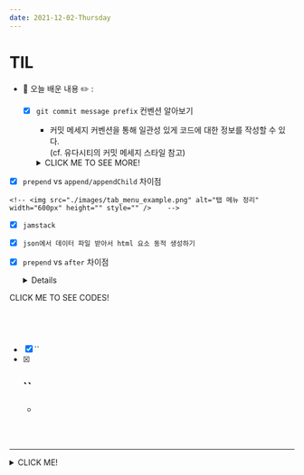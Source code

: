 ```yaml
---
date: 2021-12-02-Thursday
---
```


# TIL
- 📝 오늘 배운 내용 ✏️ : 
  - [x] `git commit message prefix` 컨벤션 알아보기 
    - 커밋 메세지 커벤션을 통해 일관성 있게 코드에 대한 정보를 작성할 수 있다.     
    (cf. 유다시티의 커밋 메세지 스타일 참고)
    <details>
      <summary>CLICK ME TO SEE MORE!</summary>
      <br />

      > Commit Type 
      - feat: 
      - fix: 
      - docs: 
      - style: 
      - refactor: 
      - test: 
      - chore: 






    </details>




<!-- reference: https://doublesprogramming.tistory.com/256      -->
  - [x] `prepend` vs `append/appendChild` 차이점 
  <!-- 
  https://baessi.tistory.com/87
  https://webisfree.com/2020-08-07/%EC%9E%90%EB%B0%94%EC%8A%A4%ED%81%AC%EB%A6%BD%ED%8A%B8-%EC%97%98%EB%A6%AC%EB%A8%BC%ED%8A%B8-%EC%95%9E-%EB%98%90%EB%8A%94-%EB%92%A4%EC%97%90-%EC%9A%94%EC%86%8C-%EC%9D%B4%EB%8F%99%ED%95%98%EA%B8%B0-append()-appendchild()-prepend()-insertbefore()
  https://developer.mozilla.org/en-US/docs/Web/API/Element/prepend
   -->
    <!-- <img src="./images/tab_menu_example.png" alt="탭 메뉴 정리"  width="600px" height="" style="" />    -->

  - [x] `jamstack` 
  <!-- https://velog.io/@kysung95/%EA%B0%9C%EB%B0%9C%EC%83%81%EC%8B%9D-JAM-%EC%8A%A4%ED%83%9D%EC%9D%B4%EB%9E%80 -->
  - [x] `json에서 데이터 파일 받아서 html 요소 동적 생성하기`

  <!-- <img src="./images/document_write_example.png" width="" height="100px" style="" />    -->
  - [x] `prepend` vs `after` 차이점 

    <details>
  <summary>CLICK ME TO SEE CODES!</summary>

  ```html

  ```

  ```js

  ```
<!-- https://homzzang.com/b/js-1244 -->

</details>
<br />


- [x] `` 
- [x] `` 
  -
  -

<br />
<br />

---
<details>
<summary>CLICK ME!</summary>  

- cf.  
  - ✨ Only 선생님's 강의 ✨

</detials>   


